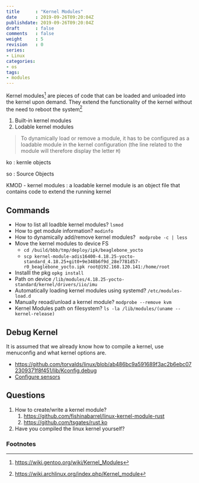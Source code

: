 ```yaml
---
title      : "Kernel Modules"
date       : 2019-09-26T09:20:04Z
publishdate: 2019-09-26T09:20:04Z
draft      : false
comments   : false
weight     : 5
revision   : 0
series:
- Linux
categories:
- os
tags:
- modules
---
```


Kernel modules[^3] are pieces of code that can be loaded and unloaded into the kernel upon demand.
They extend the functionality of the kernel without the need to reboot the system[^1]

1. Built-in kernel modules
2. Lodable kernel modules

<!-- more -->
> To dynamically load or remove a module, it has to be configured as a loadable module in the kernel configuration (the line related to the module will therefore display the letter `M`)

ko
: kernle objects

so
: Source Objects

KMOD - kernel modules
: a loadable kernel module is an object file that contains code to extend the running kernel

## Commands

* How to list all loadble kernel modules? `lsmod`
* How to get module information? `modinfo`
* How to dynamically add/remove kernel modules? ` modprobe -c | less`
* Move the kernel modules to device FS
  * `cd /build/bbb/tmp/deploy/ipk/beaglebone_yocto`
  * `scp kernel-module-adis16400-4.18.25-yocto-standard_4.18.25+git0+9e348b6f9d_28e7781d57-r0_beaglebone_yocto.ipk root@192.168.120.141:/home/root`
* Installl the pkg `opkg install`
* Path on device `/lib/modules/4.18.25-yocto-standard/kernel/drivers/iio/imu`
* Automatically loading kernel modules using systemd? `/etc/modules-load.d`
* Manually reoad/unload a kernel module? `modprobe --remove kvm`
* Kernel Modules path on filesystem? `ls -la /lib/modules/(uname --kernel-release) `


## Debug Kernel

It is assumed that we already know how to compile a kernel, use menuconfig and what kernel options are.

* https://github.com/torvalds/linux/blob/ab486bc9a591689f3ac2b6ebc072309371f8f451/lib/Kconfig.debug
* [Configure sensors](https://github.com/paulgortmaker/yocto-kernel-cache/blob/407d294c09edcf78de7ca4615af90befbac77ce1/features/iio/iio.cfg)

## Questions

1. How to create/write a kernel module?
   1. https://github.com/fishinabarrel/linux-kernel-module-rust
   2. https://github.com/tsgates/rust.ko
2. Have you compiled the linux kernel yourself?

### Footnotes

[^1]: https://wiki.archlinux.org/index.php/Kernel_module
[^2]: https://en.wikipedia.org/wiki/Loadable_kernel_module
[^3]: https://wiki.gentoo.org/wiki/Kernel_Modules

